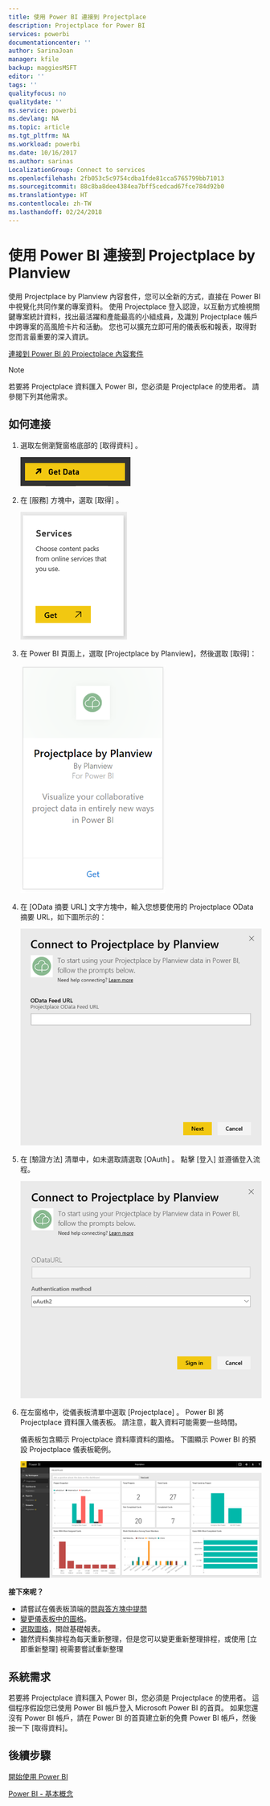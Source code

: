 ```yaml
---
title: 使用 Power BI 連接到 Projectplace
description: Projectplace for Power BI
services: powerbi
documentationcenter: ''
author: SarinaJoan
manager: kfile
backup: maggiesMSFT
editor: ''
tags: ''
qualityfocus: no
qualitydate: ''
ms.service: powerbi
ms.devlang: NA
ms.topic: article
ms.tgt_pltfrm: NA
ms.workload: powerbi
ms.date: 10/16/2017
ms.author: sarinas
LocalizationGroup: Connect to services
ms.openlocfilehash: 2fb053c5c9754cdba1fde81cca5765799bb71013
ms.sourcegitcommit: 88c8ba8dee4384ea7bff5cedcad67fce784d92b0
ms.translationtype: HT
ms.contentlocale: zh-TW
ms.lasthandoff: 02/24/2018
---
```

# <a name="connect-to-projectplace-by-planview-with-power-bi"></a>使用 Power BI 連接到 Projectplace by Planview
使用 Projectplace by Planview 內容套件，您可以全新的方式，直接在 Power BI 中視覺化共同作業的專案資料。 使用 Projectplace 登入認證，以互動方式檢視關鍵專案統計資料，找出最活躍和產能最高的小組成員，及識別 Projectplace 帳戶中跨專案的高風險卡片和活動。 您也可以擴充立即可用的儀表板和報表，取得對您而言最重要的深入資訊。

[連接到 Power BI 的 Projectplace 內容套件](https://app.powerbi.com/getdata/services/projectplace)

>[!NOTE]
>若要將 Projectplace 資料匯入 Power BI，您必須是 Projectplace 的使用者。 請參閱下列其他需求。

## <a name="how-to-connect"></a>如何連接
1. 選取左側瀏覽窗格底部的 [取得資料]  。
   
    ![](media/service-connect-to-projectplace/get.png)
2. 在 [服務]  方塊中，選取 [取得] 。
   
    ![](media/service-connect-to-projectplace/services.png)
3. 在 Power BI 頁面上，選取 [Projectplace by Planview]，然後選取 [取得]：  
   
    ![](media/service-connect-to-projectplace/projectplace.png)
4. 在 [OData 摘要 URL] 文字方塊中，輸入您想要使用的 Projectplace OData 摘要 URL，如下圖所示的：
   
    ![](media/service-connect-to-projectplace/params.png)
5. 在 [驗證方法] 清單中，如未選取請選取 [OAuth]  。 點擊 [登入]  並遵循登入流程。  
   
   ![](media/service-connect-to-projectplace/creds.png)
6. 在左窗格中，從儀表板清單中選取 [Projectplace]  。 Power BI 將 Projectplace 資料匯入儀表板。 請注意，載入資料可能需要一些時間。  
   
    儀表板包含顯示 Projectplace 資料庫資料的圖格。 下圖顯示 Power BI 的預設 Projectplace 儀表板範例。
   
    ![](media/service-connect-to-projectplace/dashboard.png)

**接下來呢？**

* 請嘗試在儀表板頂端的[問與答方塊中提問](power-bi-q-and-a.md)
* [變更儀表板中的圖格](service-dashboard-edit-tile.md)。
* [選取圖格](service-dashboard-tiles.md)，開啟基礎報表。
* 雖然資料集排程為每天重新整理，但是您可以變更重新整理排程，或使用 [立即重新整理] 視需要嘗試重新整理

## <a name="system-requirements"></a>系統需求
若要將 Projectplace 資料匯入 Power BI，您必須是 Projectplace 的使用者。 這個程序假設您已使用 Power BI 帳戶登入 Microsoft Power BI 的首頁。 如果您還沒有 Power BI 帳戶，請在 Power BI 的首頁建立新的免費 Power BI 帳戶，然後按一下 [取得資料]。

## <a name="next-steps"></a>後續步驟
[開始使用 Power BI](service-get-started.md)

[Power BI - 基本概念](service-basic-concepts.md)

